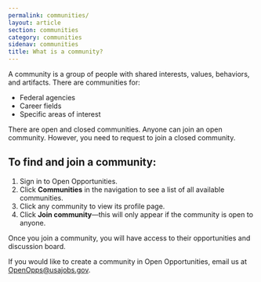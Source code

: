 ```yaml
---
permalink: communities/
layout: article
section: communities
category: communities
sidenav: communities
title: What is a community?
---
```


A community is a group of people with shared interests, values, behaviors, and artifacts. There are communities for:

* Federal agencies
* Career fields
* Specific areas of interest

There are open and closed communities. Anyone can join an open community. However, you need to request to join a closed community.

## To find and join a community:

1. Sign in to Open Opportunities.
2. Click **Communities** in the navigation to see a list of all available communities.
4. Click any community to view its profile page.
5. Click **Join community**&mdash;this will only appear if the community is open to anyone.

Once you join a community, you will have access to their opportunities and discussion board.

If you would like to create a community in Open Opportunities, email us at <OpenOpps@usajobs.gov>.

<div class="usajobs-openopps-help-center-article__callout2">
  <a class="usajobs-openopps-help-center-article__callout-link" href="{{ site.baseurl }}/assets/Cyber Community Campaign toolkit.pdf" target= "blank">
